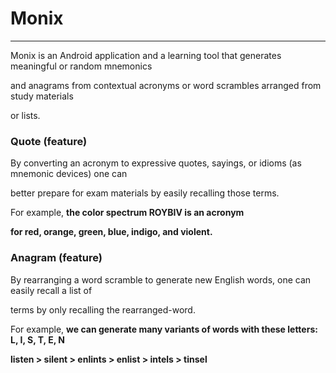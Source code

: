 # Monix
***
  Monix is an Android application and a learning tool that generates meaningful or random mnemonics

  and anagrams from contextual acronyms or word scrambles arranged from study materials

  or lists. 



### Quote (feature)
  By converting an acronym to expressive quotes, sayings, or idioms (as mnemonic devices) one can 

  better prepare for exam materials by easily recalling those terms.     

  For example, **the color spectrum ROYBIV is an acronym** 

  **for red, orange, green, blue, indigo, and violent.**



### Anagram (feature)

  By rearranging a word scramble to generate new English words, one can easily recall a list of 

  terms by only recalling the rearranged-word. 

  For example, **we can generate many variants of words with these letters: L, I, S, T, E, N**

  **listen > silent > enlints > enlist > intels > tinsel**

